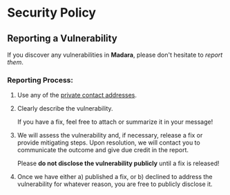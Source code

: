 # Security Policy

## Reporting a Vulnerability

If you discover any vulnerabilities in **Madara**, please don't hesitate to _report them_.

### Reporting Process:

1. Use any of the [private contact addresses](https://github.com/keep-starknet-strange/madara#support).
2. Clearly describe the vulnerability.
   
   If you have a fix, feel free to attach or summarize it in your message!

3. We will assess the vulnerability and, if necessary, release a fix or provide mitigating steps. Upon resolution, we will contact you to communicate the outcome and give due credit in the report.

   Please **do not disclose the vulnerability publicly** until a fix is
   released!

4. Once we have either a) published a fix, or b) declined to address the
   vulnerability for whatever reason, you are free to publicly disclose it.
